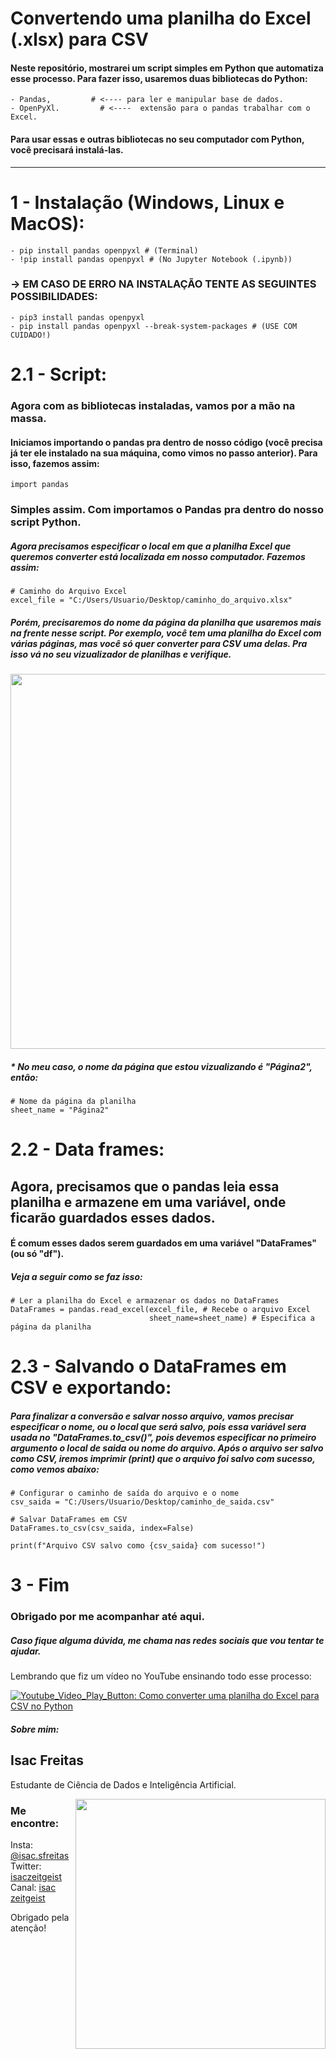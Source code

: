 # Convertendo uma planilha do Excel (.xlsx) para CSV

#### Neste repositório, mostrarei um script simples em Python que automatiza esse processo. Para fazer isso, usaremos duas bibliotecas do Python:
    - Pandas,         # <---- para ler e manipular base de dados.
    - OpenPyXl.         # <----  extensão para o pandas trabalhar com o Excel.
#### Para usar essas e outras bibliotecas no seu computador com Python, você precisará instalá-las.

--------------------------------------

# 1 - Instalação (Windows, Linux e MacOS):
    - pip install pandas openpyxl # (Terminal)
    - !pip install pandas openpyxl # (No Jupyter Notebook (.ipynb))

### -> EM CASO DE ERRO NA INSTALAÇÃO TENTE AS SEGUINTES POSSIBILIDADES:
    - pip3 install pandas openpyxl
    - pip install pandas openpyxl --break-system-packages # (USE COM CUIDADO!)



# 2.1 - Script:

### Agora com as bibliotecas instaladas, vamos por a mão na massa.
#### Iniciamos importando o pandas pra dentro de nosso código (você precisa já ter ele instalado na sua máquina, como vimos no passo anterior). Para isso, fazemos assim:

    import pandas

### Simples assim. Com importamos o Pandas pra dentro do nosso script Python. 
##### Agora precisamos especificar o local em que a planilha Excel que queremos converter está localizada em nosso computador. Fazemos assim:

    # Caminho do Arquivo Excel
    excel_file = "C:/Users/Usuario/Desktop/caminho_do_arquivo.xlsx"

##### Porém, precisaremos do nome da página da planilha que usaremos mais na frente nesse script. Por exemplo, você tem uma planilha do Excel com várias páginas, mas você só quer converter para CSV uma delas. Pra isso vá no seu vizualizador de planilhas e verifique.

<div align="center">
<img src="https://github.com/IsacFreitaas/Convertendo-uma-planilha-do-Excel-para-CSV-automaticamente-usando-Python/assets/65254733/3bca3418-6915-49ca-b639-0a39a52f141e" width="600px" />
</div>


##### * No meu caso, o nome da página que estou vizualizando é "Página2", então:

    # Nome da página da planilha
    sheet_name = "Página2"

# 2.2 - Data frames:

## Agora, precisamos que o pandas leia essa planilha e armazene em uma variável, onde ficarão guardados esses dados.
#### É comum esses dados serem guardados em uma variável "DataFrames" (ou só "df").
##### Veja a seguir como se faz isso:

    # Ler a planilha do Excel e armazenar os dados no DataFrames
    DataFrames = pandas.read_excel(excel_file, # Recebe o arquivo Excel
                                   sheet_name=sheet_name) # Especifica a página da planilha

# 2.3 - Salvando o DataFrames em CSV e exportando:
##### Para finalizar a conversão e salvar nosso arquivo, vamos precisar especificar o nome, ou o local que será salvo, pois essa variável sera usada no "DataFrames.to_csv()", pois devemos especificar no primeiro argumento o local de saida ou nome do arquivo. Após o arquivo ser salvo como CSV, iremos imprimir (print) que o arquivo foi salvo com sucesso, como vemos abaixo:

    # Configurar o caminho de saída do arquivo e o nome
    csv_saida = "C:/Users/Usuario/Desktop/caminho_de_saida.csv"

    # Salvar DataFrames em CSV
    DataFrames.to_csv(csv_saida, index=False)

    print(f"Arquivo CSV salvo como {csv_saida} com sucesso!")

# 3 - Fim
### Obrigado por me acompanhar até aqui.
##### Caso fique alguma dúvida, me chama nas redes sociais que vou tentar te ajudar.



Lembrando que fiz um vídeo no YouTube ensinando todo esse processo:



[![Youtube_Video_Play_Button: Como converter uma planilha do Excel para CSV no Python](https://github.com/IsacFreitaas/Convertendo-uma-planilha-do-Excel-para-CSV-automaticamente-usando-Python/assets/65254733/ec8007c4-6647-4dce-92bc-f5a7f207c88d)](https://www.youtube.com/watch?v=PJNba-tHeZY&t)



##### Sobre mim:
Isac Freitas 
------------------- 


Estudante de Ciência de Dados e Inteligência Artificial.  <div><img align="right" src="https://github.com/IsacFreitaas/IsacFreitaas/assets/65254733/00d94d72-7789-4961-b1b2-d0313bc80b48" width="400" ></img></div>





### Me encontre:





Insta: [@isac.sfreitas](https://www.instagram.com/isac.sfreitas/)  Twitter: [isaczeitgeist](https://x.com/isaczeitgeist)  Canal: [isac zeitgeist](https://www.youtube.com/@chuckbum)



Obrigado pela atenção!
